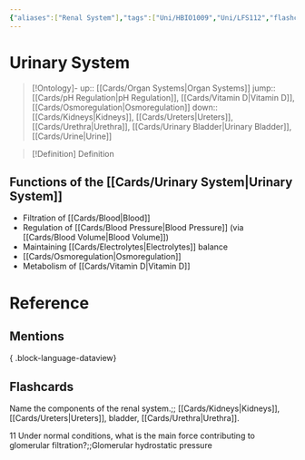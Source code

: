 ```yaml
---
{"aliases":["Renal System"],"tags":["Uni/HBIO1009","Uni/LFS112","flashcards/LFS112"],"dg-publish":true,"permalink":"/cards/urinary-system/","dgPassFrontmatter":true}
---
```


# Urinary System

> [!Ontology]-
> up:: [[Cards/Organ Systems\|Organ Systems]]
> jump:: [[Cards/pH Regulation\|pH Regulation]], [[Cards/Vitamin D\|Vitamin D]], [[Cards/Osmoregulation\|Osmoregulation]]
> down:: [[Cards/Kidneys\|Kidneys]], [[Cards/Ureters\|Ureters]], [[Cards/Urethra\|Urethra]], [[Cards/Urinary Bladder\|Urinary Bladder]], [[Cards/Urine\|Urine]]

> [!Definition] Definition

## Functions of the [[Cards/Urinary System\|Urinary System]]

- Filtration of [[Cards/Blood\|Blood]]
- Regulation of [[Cards/Blood Pressure\|Blood Pressure]] (via [[Cards/Blood Volume\|Blood Volume]])
- Maintaining [[Cards/Electrolytes\|Electrolytes]] balance
- [[Cards/Osmoregulation\|Osmoregulation]]
- Metabolism of [[Cards/Vitamin D\|Vitamin D]]

# Reference

## Mentions


{ .block-language-dataview}

## Flashcards

Name the components of the renal system.;; [[Cards/Kidneys\|Kidneys]], [[Cards/Ureters\|Ureters]], bladder, [[Cards/Urethra\|Urethra]].
<!--SR:!2024-09-05,3,250-->
11
Under normal conditions, what is the main force contributing to glomerular filtration?;;Glomerular hydrostatic pressure
<!--SR:!2024-09-05,3,250-->